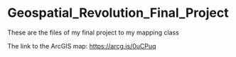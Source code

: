 # Geospatial_Revolution_Final_Project
 These are the files of my final project to my mapping class

The link to the ArcGIS map: https://arcg.is/0uCPuq

